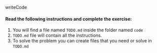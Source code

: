 writeCode

#### Read the following instructions and complete the exercise:

1. You will find a file named `TODO.md` inside the folder named `code`
2. `TODO.md` file will contain all the instructions.
3. To solve the problem you can create files that you need or solve in `TODO.md`
